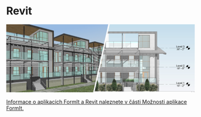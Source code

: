 # Revit

![](<../.gitbook/assets/image (53).png>)

[Informace o aplikacích FormIt a Revit naleznete v části Možnosti aplikace FormIt.](../formit-capabilities/formit-+-revit.md)
